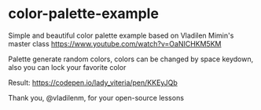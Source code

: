 # color-palette-example

Simple and beautiful color palette example  based on Vladilen Mimin's master class https://www.youtube.com/watch?v=OaNICHKM5KM 

Palette generate random colors, colors can be changed by space keydown, also you can lock your favorite color 

Result: https://codepen.io/lady_viteria/pen/KKEyJQb

Thank you, @vladilenm, for your open-source lessons
